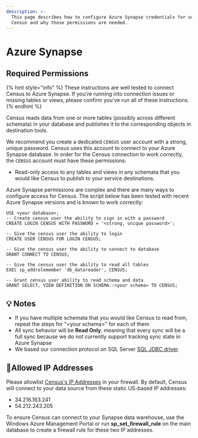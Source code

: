 ```yaml
---
description: >-
  This page describes how to configure Azure Synapse credentials for use by
  Census and why those permissions are needed.
---
```


# Azure Synapse

## Required Permissions

{% hint style="info" %}
These instructions are well tested to connect Census to Azure Synapse. If you're running into connection issues or missing tables or views, please confirm you've run all of these instructions.&#x20;
{% endhint %}

Census reads data from one or more tables (possibly across different schemata) in your database and publishes it to the corresponding objects in destination tools.&#x20;

We recommend you create a dedicated `CENSUS` user account with a strong, unique password. Census uses this account to connect to your Azure Synapse database. In order for the Census connection to work correctly, the `CENSUS` account must have these permissions:

* Read-only access to any tables and views in any schemata that you would like Census to publish to your service destinations.

Azure Synapse permissions are complex and there are many ways to configure access for Census. The script below has been tested with recent Azure Synapse versions and is known to work correctly:

```
USE <your database>;
-- Create census user the ability to sign in with a password
CREATE LOGIN CENSUS WITH PASSWORD = '<strong, unique password>';

-- Give the census user the ability to login
CREATE USER CENSUS FOR LOGIN CENSUS;

-- Give the census user the ability to connect to database
GRANT CONNECT TO CENSUS;

-- Give the census user the ability to read all tables
EXEC sp_addrolemember 'db_datareader', CENSUS;

-- Grant census user ability to read schema and data
GRANT SELECT, VIEW DEFINITION ON SCHEMA::<your schema> TO CENSUS;
```

## 💡 Notes

* If you have multiple schemata that you would like Census to read from, repeat the steps for "\<your schema>" for each of them
* All sync behavior will be **Read Only**, meaning that every sync will be a full sync because we do not currently support tracking sync state in Azure Synapse
* We based our connection protocol on SQL Server [SQL JDBC driver](https://docs.microsoft.com/en-us/sql/connect/jdbc/microsoft-jdbc-driver-for-sql-server?view=sql-server-ver15)



## 🚦Allowed IP Addresses

Please allowlist [Census's IP Addresses](../basics/security-and-privacy/census-ip-addresses.md) in your firewall. By default, Census will connect to your data source from these static US-based IP addresses:

* 34.216.163.241
* 54.212.243.205

To ensure Census can connect to your Synapse data warehouse, use the Windows Azure Management Portal or run **sp\_set\_firewall\_rule** on the main database to create a firewall rule for these two IP addresses.&#x20;
